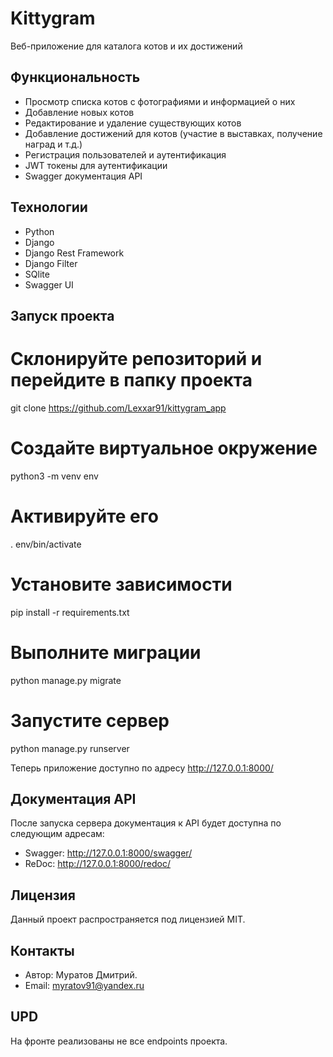# Kittygram

Веб-приложение для каталога котов и их достижений

## Функциональность

* Просмотр списка котов с фотографиями и информацией о них
* Добавление новых котов
* Редактирование и удаление существующих котов
* Добавление достижений для котов (участие в выставках, получение наград и т.д.)
* Регистрация пользователей и аутентификация
* JWT токены для аутентификации
* Swagger документация API

## Технологии

* Python
* Django 
* Django Rest Framework
* Django Filter
* SQlite
* Swagger UI

## Запуск проекта
# Склонируйте репозиторий и перейдите в папку проекта

git clone https://github.com/Lexxar91/kittygram_app

# Создайте виртуальное окружение

python3 -m venv env

# Активируйте его

. env/bin/activate

# Установите зависимости

pip install -r requirements.txt

# Выполните миграции

python manage.py migrate

# Запустите сервер

python manage.py runserver

Теперь приложение доступно по адресу http://127.0.0.1:8000/

## Документация API

После запуска сервера документация к API будет доступна по следующим адресам:

* Swagger: http://127.0.0.1:8000/swagger/
* ReDoc: http://127.0.0.1:8000/redoc/

## Лицензия

Данный проект распространяется под лицензией MIT.

## Контакты

* Автор: Муратов Дмитрий.
* Email: myratov91@yandex.ru

## UPD
На фронте реализованы не все endpoints проекта.
